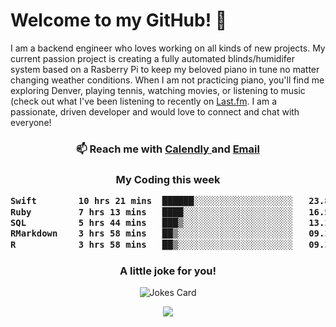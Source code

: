 <h1> Welcome to my GitHub! 👋 </h1>


  I am a backend engineer who loves working on all kinds of new projects. My current passion project is creating a fully automated blinds/humidifer system based on a Rasberry Pi to keep my beloved piano in tune no matter changing weather conditions. When I am not practicing piano, you'll find me exploring Denver, playing tennis, watching movies, or listening to music (check out what I've been listening to recently on [Last.fm](https://www.last.fm/user/mballa000). I am a passionate, driven developer and would love to connect and chat with everyone!

<h3 align = "center"> 📫 Reach me with <a href = "https://calendly.com/msbrandt00/30min"> Calendly </a> and <a href="mailto:msbrandt00@gmail.com">Email</a> 
 </h3>


 
<div align = "center"
[![Anurag's GitHub stats](https://github-readme-stats.vercel.app/api?username=mbrandt00)](https://github.com/anuraghazra/github-readme-stats)
          </div>
<h3 align="center">
  My Coding this week
<!--START_SECTION:waka-->

```txt
Swift        10 hrs 21 mins  ██████░░░░░░░░░░░░░░░░░░░   23.80 %
Ruby         7 hrs 13 mins   ████░░░░░░░░░░░░░░░░░░░░░   16.58 %
SQL          5 hrs 44 mins   ███▒░░░░░░░░░░░░░░░░░░░░░   13.19 %
RMarkdown    3 hrs 58 mins   ██▒░░░░░░░░░░░░░░░░░░░░░░   09.14 %
R            3 hrs 58 mins   ██▒░░░░░░░░░░░░░░░░░░░░░░   09.12 %
```

<!--END_SECTION:waka-->

### A little joke for you!

![Jokes Card](https://readme-jokes.vercel.app/api?hideBorder)

<a href="https://www.linkedin.com/in/mbrandt00/"><img src="https://img.shields.io/badge/linkedin-%230077B5.svg?&style=for-the-badge&logo=linkedin&logoColor=white" /></a>
